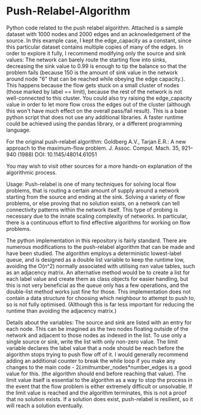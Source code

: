 # Push-Relabel-Algorithm
Python code related to the push relabel algorithm. Attached is a sample dataset with 1000 nodes and 2000 edges and an acknowledgement of the source. In this example case, I kept the edge_capacity as a constant, since this particular dataset contains multiple copies of many of the edges. In order to explore it fully, I recommend modifying only the source and sink values: The network can barely route the starting flow into sinks, decreasing the sink value to 0.99 is enough to tip the balance so that the problem fails (because 150 is the amount of sink value in the network around node "6" that can be reached while obeying the edge capacity.). This happens because the flow gets stuck on a small cluster of nodes (those marked by label == limit), because the rest of the network is not well-connected to this cluster. You could also try raising the edge_capacity value in order to let more flow cross the edges out of the cluster (although this won't have much effect on the overall pass/fail result). This is a base python script that does not use any additional libraries. A faster runtime could be achieved using the pandas library, or a different programming language.

For the original push-relabel algorithm: Goldberg A.V., Tarjan E.R.: A new approach to the maximum-flow problem. J. Assoc. Comput. Mach. 35, 921–940 (1988)
DOI: 10.1145/48014.61051

You may wish to visit other sources for a more hands-on explanation of the algorithmic process.

Usage: Push-relabel is one of many techniques for solving local flow problems, that is routing a certain amount of supply around a network starting from the source and ending at the sink. Solving a variety of flow problems, or else proving that no solution exists, on a network can tell connectivity patterns within the network itself. This type of probing is necessary due to the innate scaling complexity of networks. In particular, there is a continuous effort to find effective algorithms for working on flow problems. 

The python implementation in this repository is fairly standard. There are numerous modifications to the push-relabel algorithm that can be made and have been studied. The algorithm employs a deterministic lowest-label queue, and is designed as a double list variable to keep the runtime low, avoiding the O(n^2) normally associated with utilising nxn value tables, such as an adjacency matrix. An alternative method would be to create a list for each label value and create them as class objects for easier handling, but this is not very beneficial as the queue only has a few operations, and the double-list method works just fine for those. This implementation does not contain a data structure for choosing which neighbour to attempt to push to, so is not fully optimised. (Although this is far less important for reducing the runtime than avoiding the adjacency matrix.)

Details about the variables: The source and sink are listed with an entry for each node. This can be imagined as the two nodes floating outside of the network and adjacent to those nodes as indexed in the list. To use only a single source or sink, write the list with only non-zero value. The limit variable declares the label value that a node should be reach before the algorithm stops trying to push flow off of it. I would generally recommend adding an additional counter to break the while loop if you make any changes to the main code - 2*Limit*number_nodes*number_edges is a good value for this. (the algorithm should end before reaching that value). The limit value itself is essential to the algorithm as a way to stop the process in the event that the flow problem is either extremely difficult or unsolvable. If the limit value is reached and the algorithm terminates, this is not a proof that no solution exists. If a solution does exist, push-relabel is resilient, so it will reach a solution eventually.
